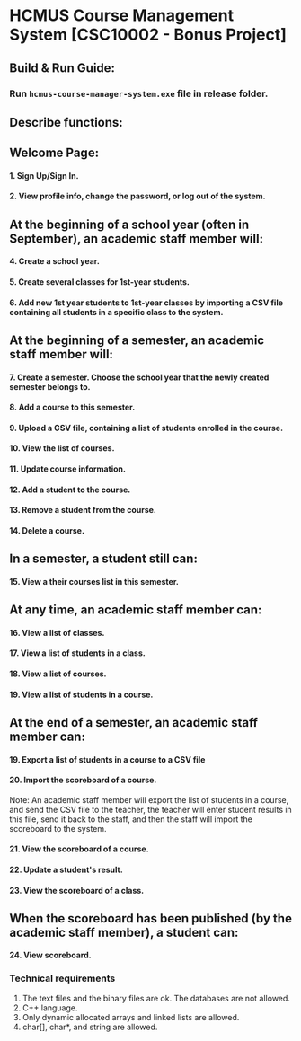 # HCMUS Course Management System [CSC10002 - Bonus Project]
## Build & Run Guide:
### Run `hcmus-course-manager-system.exe` file in release folder.

## Describe functions:

## Welcome Page:
#### 1. Sign Up/Sign In.
#### 2. View profile info, change the password, or log out of the system.

## At the beginning of a school year (often in September), an academic staff member will:
#### 4. Create a school year.
#### 5. Create several classes for 1st-year students.
#### 6. Add new 1st year students to 1st-year classes by importing a CSV file containing all students in a specific class to the system.

## At the beginning of a semester, an academic staff member will:
#### 7. Create a semester. Choose the school year that the newly created semester belongs to.
#### 8. Add a course to this semester.
#### 9. Upload a CSV file, containing a list of students enrolled in the course.
#### 10. View the list of courses.
#### 11. Update course information.
#### 12. Add a student to the course.
#### 13. Remove a student from the course.
#### 14. Delete a course.

## In a semester, a student still can:
#### 15. View a their courses list in this semester.

## At any time, an academic staff member can:
#### 16. View a list of classes.
#### 17. View a list of students in a class.
#### 18. View a list of courses.
#### 19. View a list of students in a course.

## At the end of a semester, an academic staff member can:
#### 19. Export a list of students in a course to a CSV file
#### 20. Import the scoreboard of a course. 
Note: An academic staff member will export the list of students in a course, and send the CSV file to the teacher, the teacher will enter student results in this file, send it back to the staff, and then the staff will import the scoreboard to the system.
#### 21. View the scoreboard of a course.
#### 22. Update a student's result.
#### 23. View the scoreboard of a class.

## When the scoreboard has been published (by the academic staff member), a student can:
#### 24. View scoreboard.

### Technical requirements
1. The text files and the binary files are ok. The databases are not allowed.
2. C++ language.
3. Only dynamic allocated arrays and linked lists are allowed.
4. char[], char*, and string are allowed.
